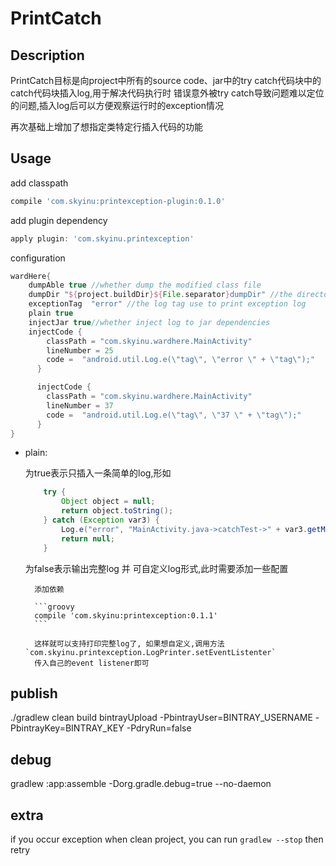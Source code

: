 # PrintCatch

## Description

PrintCatch目标是向project中所有的source code、jar中的try catch代码块中的catch代码块插入log,用于解决代码执行时
错误意外被try catch导致问题难以定位的问题,插入log后可以方便观察运行时的exception情况

再次基础上增加了想指定类特定行插入代码的功能

## Usage

add classpath

```groovy
compile 'com.skyinu:printexception-plugin:0.1.0'
```

add plugin dependency

```groovy
apply plugin: 'com.skyinu.printexception'
```

configuration

```groovy
wardHere{
    dumpAble true //whether dump the modified class file
    dumpDir "${project.buildDir}${File.separator}dumpDir" //the directory to dump the modified class file
    exceptionTag  "error" //the log tag use to print exception log
    plain true
    injectJar true//whether inject log to jar dependencies
    injectCode {
        classPath = "com.skyinu.wardhere.MainActivity"
        lineNumber = 25
        code =  "android.util.Log.e(\"tag\", \"error \" + \"tag\");"
      }

      injectCode {
        classPath = "com.skyinu.wardhere.MainActivity"
        lineNumber = 37
        code =  "android.util.Log.e(\"tag\", \"37 \" + \"tag\");"
      }
}
```

+ plain:

    为true表示只插入一条简单的log,形如

    ```java
        try {
            Object object = null;
            return object.toString();
        } catch (Exception var3) {
            Log.e("error", "MainActivity.java->catchTest->" + var3.getMessage());
            return null;
        }
    ```

    为false表示输出完整log 并 可自定义log形式,此时需要添加一些配置

        添加依赖

        ```groovy
        compile 'com.skyinu:printexception:0.1.1'
        ```

        这样就可以支持打印完整log了, 如果想自定义,调用方法`com.skyinu.printexception.LogPrinter.setEventListenter`
        传入自己的event listener即可

## publish

./gradlew clean build bintrayUpload -PbintrayUser=BINTRAY_USERNAME -PbintrayKey=BINTRAY_KEY -PdryRun=false

## debug

gradlew :app:assemble -Dorg.gradle.debug=true  --no-daemon

## extra

if you occur exception when clean project, you can run `gradlew --stop` then retry